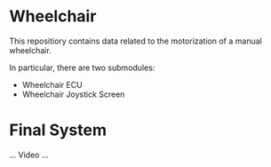 # Wheelchair
This repositiory contains data related to the motorization of a manual wheelchair. 

In particular, there are two submodules:
*   Wheelchair ECU
*   Wheelchair Joystick Screen

# Final System

... Video ...
